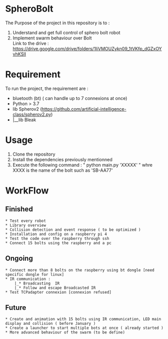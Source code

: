 # SpheroBolt
The Purpose of the project in this repository is to :
1) Understand and get full control of sphero bolt robot
2) Implement swarm behaviour over Bolt    
Link to the drive : https://drive.google.com/drive/folders/1IiVMOUZykn09_1tVKfp_dGZxOYvhKSlI
# Requirement 
To run the project, the requirement are : 
* bluetooth (bt) ( can handle up to 7 connexions at once)
* Python > 3.7 
* lib Spherov2 (https://github.com/artificial-intelligence-class/spherov2.py)
* |__lib Bleak

# Usage 
1) Clone the repository 
2) Install the dependencies previously mentionned 
3) Execute the following command : " python main.py 'XXXXX' " whre XXXX is the name of the bolt such as 'SB-AA77'

# WorkFlow 
## Finished 
    * Test every robot 
    * Library overview
    * Collision detection and event response ( to be optimized )
    * Installation and config on a raspberry pi 4 
    * Test the code over the raspberry through ssh 
    * Connect 15 bolts using the raspberry and a pc 
    
## Ongoing
    * Connect more than 8 bolts on the raspberry using bt dongle [need specific dongle for linux]
    * IR communication : 
        |_* Broadcasting  IR 
        |_* Follow and escape Broadcasted IR
    * Test TCPadapter connexion [connexion refused]

## Future
    * Create and animation with 15 bolts using IR communication, LED main display and collision ( before January )
    * Create a launcher to start multiple bots at once ( already started )
    * More advanced behaviour of the swarm (to be define)

